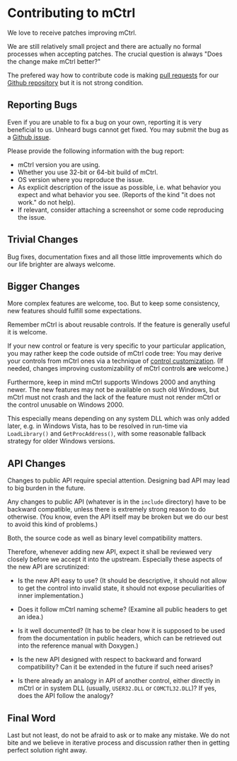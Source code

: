 
# Contributing to mCtrl

We love to receive patches improving mCtrl.

We are still relatively small project and there are actually no formal
processes when accepting patches. The crucial question is always "Does the
change make mCtrl better?"

The prefered way how to contribute code is making [pull requests][1] for
our [Github repository][2] but it is not strong condition.


## Reporting Bugs

Even if you are unable to fix a bug on your own, reporting it is very 
beneficial to us. Unheard bugs cannot get fixed. You may submit the bug
as a [Github issue][3].

Please provide the following information with the bug report:

* mCtrl version you are using.
* Whether you use 32-bit or 64-bit build of mCtrl.
* OS version where you reproduce the issue.
* As explicit description of the issue as possible, i.e. what behavior
  you expect and what behavior you see.
  (Reports of the kind "it does not work." do not help).
* If relevant, consider attaching a screenshot or some code reproducing
  the issue.


## Trivial Changes

Bug fixes, documentation fixes and all those little improvements which do
our life brighter are always welcome.


## Bigger Changes

More complex features are welcome, too. But to keep some consistency, new
features should fulfill some expectations.

Remember mCtrl is about reusable controls. If the feature is generally useful
it is welcome. 

If your new control or feature is very specific to your particular application,
you may rather keep the code outside of mCtrl code tree: You may derive your
controls from mCtrl ones via a technique of [control customization][4]. (If
needed, changes improving customizability of mCtrl controls **are** welcome.)

Furthermore, keep in mind mCtrl supports Windows 2000 and anything newer.
The new features may not be available on such old Windows, but mCtrl must not 
crash and the lack of the feature must not render mCtrl or the control unusable
on Windows 2000.

This especially means depending on any system DLL which was only added later,
e.g. in Windows Vista, has to be resolved in run-time via `LoadLibrary()`
and `GetProcAddress()`, with some reasonable fallback strategy for older
Windows versions.


## API Changes

Changes to public API require special attention. Designing bad API may lead
to big burden in the future.

Any changes to public API (whatever is in the `include` directory) have to
be backward compatible, unless there is extremely strong reason to do
otherwise. (You know, even the API itself may be broken but we do our best
to avoid this kind of problems.)

Both, the source code as well as binary level compatibility matters.

Therefore, whenever adding new API, expect it shall be reviewed very closely 
before we accept it into the upstream. Especially these aspects of the new API
are scrutinized:

* Is the new API easy to use? (It should be descriptive, it should not allow
  to get the control into invalid state, it should not expose peculiarities
  of inner implementation.)

* Does it follow mCtrl naming scheme? (Examine all public headers to get an
  idea.)

* Is it well documented? (It has to be clear how it is supposed to be used
  from the documentation in public headers, which can be retrieved out into
  the reference manual with Doxygen.)

* Is the new API designed with respect to backward and forward compatibility?
  Can it be extended in the future if such need arises?

* Is there already an analogy in API of another control, either directly in
  mCtrl or in system DLL (usually, `USER32.DLL` or `COMCTL32.DLL`)? If yes,
  does the API follow the analogy?


## Final Word

Last but not least, do not be afraid to ask or to make any mistake. We do not 
bite and we believe in iterative process and discussion rather then in getting 
perfect solution right away.


[1]: https://help.github.com/articles/using-pull-requests/
[2]: http://github.com/mity/mctrl/
[3]: http://github.com/mity/mctrl/issues/
[4]: http://www.codeproject.com/Articles/646482/Custom-Controls-in-Win-API-Control-Customization/
